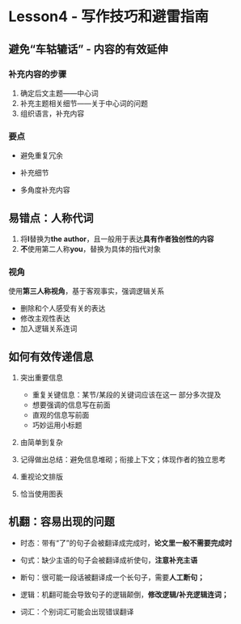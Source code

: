 # Lesson4 - 写作技巧和避雷指南

## 避免“车轱辘话” - 内容的有效延伸

### 补充内容的步骤

1. 确定后文主题——中心词
2. 补充主题相关细节——关于中心词的问题
3. 组织语言，补充内容

### 要点

- 避免重复冗余

- 补充细节
- 多角度补充内容

## 易错点：人称代词

1. 将**I**替换为**the author**，且一般用于表达**具有作者独创性的内容**
2. **不**使用第二人称**you**，替换为具体的指代对象

### 视角

使用**第三人称视角**，基于客观事实，强调逻辑关系

- 删除和个人感受有关的表达
- 修改主观性表达
- 加入逻辑关系连词

## 如何有效传递信息

1. 突出重要信息

	- 重复关键信息：某节/某段的关键词应该在这一		部分多次提及
	- 想要强调的信息写在前面
	- 直观的信息写前面
	- 巧妙运用小标题

2. 由简单到复杂

3. 记得做出总结：避免信息堆砌；衔接上下文；体现作者的独立思考

4. 重视论文排版

5. 恰当使用图表

## 机翻：容易出现的问题

- 时态：带有“了”的句子会被翻译成完成时，**论文里一般不需要完成时**

- 句式：缺少主语的句子会被翻译成祈使句，**注意补充主语**
- 断句：很可能一段话被翻译成一个长句子，需要**人工断句；**
- 逻辑：机翻可能会导致句子的逻辑颠倒，**修改逻辑/补充逻辑连词；**
- 词汇：个别词汇可能会出现错误翻译